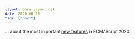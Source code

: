 ```yaml
---
layout: base-layout.njk
date: 2020-06-28
tags: ["post"]
---
```


... about the most important [new features](https://areknawo.com/ecmascript-2020-biggest-new-features/) in ECMAScript 2020.
